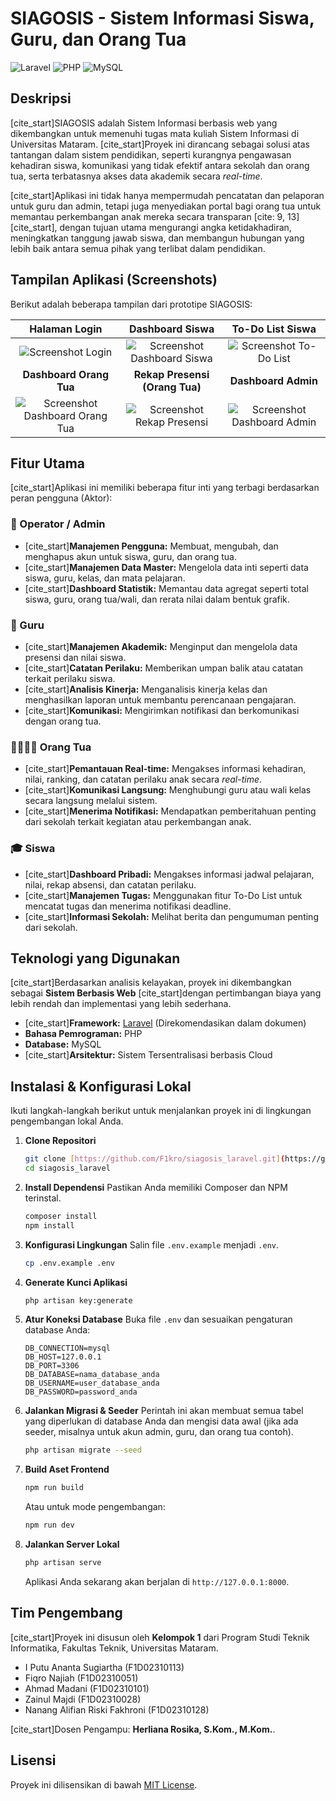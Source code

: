 # SIAGOSIS - Sistem Informasi Siswa, Guru, dan Orang Tua

![Laravel](https://img.shields.io/badge/Laravel-10.x-FF2D20?style=for-the-badge&logo=laravel)
![PHP](https://img.shields.io/badge/PHP-8.2-777BB4?style=for-the-badge&logo=php)
![MySQL](https://img.shields.io/badge/MySQL-8.0-4479A1?style=for-the-badge&logo=mysql)

## Deskripsi

[cite_start]SIAGOSIS adalah Sistem Informasi berbasis web yang dikembangkan untuk memenuhi tugas mata kuliah Sistem Informasi di Universitas Mataram. [cite_start]Proyek ini dirancang sebagai solusi atas tantangan dalam sistem pendidikan, seperti kurangnya pengawasan kehadiran siswa, komunikasi yang tidak efektif antara sekolah dan orang tua, serta terbatasnya akses data akademik secara *real-time*.

[cite_start]Aplikasi ini tidak hanya mempermudah pencatatan dan pelaporan untuk guru dan admin, tetapi juga menyediakan portal bagi orang tua untuk memantau perkembangan anak mereka secara transparan [cite: 9, 13][cite_start], dengan tujuan utama mengurangi angka ketidakhadiran, meningkatkan tanggung jawab siswa, dan membangun hubungan yang lebih baik antara semua pihak yang terlibat dalam pendidikan.

## Tampilan Aplikasi (Screenshots)

Berikut adalah beberapa tampilan dari prototipe SIAGOSIS:

| Halaman Login | Dashboard Siswa | To-Do List Siswa |
| :---: | :---: | :---: |
| ![Screenshot Login](httpshttps://i.imgur.com/4gH4A3q.png) | ![Screenshot Dashboard Siswa](https://i.imgur.com/uX1Jz9h.png) | ![Screenshot To-Do List](https://i.imgur.com/Y6D7b3T.png) |
| **Dashboard Orang Tua** | **Rekap Presensi (Orang Tua)** | **Dashboard Admin** |
| ![Screenshot Dashboard Orang Tua](https://i.imgur.com/BfxsJ3t.png) | ![Screenshot Rekap Presensi](https://i.imgur.com/gK95J5Q.png) | ![Screenshot Dashboard Admin](https://i.imgur.com/Wl8J2N1.png) |

## Fitur Utama
[cite_start]Aplikasi ini memiliki beberapa fitur inti yang terbagi berdasarkan peran pengguna (Aktor):

### 👤 Operator / Admin
- [cite_start]**Manajemen Pengguna:** Membuat, mengubah, dan menghapus akun untuk siswa, guru, dan orang tua.
- [cite_start]**Manajemen Data Master:** Mengelola data inti seperti data siswa, guru, kelas, dan mata pelajaran.
- [cite_start]**Dashboard Statistik:** Memantau data agregat seperti total siswa, guru, orang tua/wali, dan rerata nilai dalam bentuk grafik.

### 👮 Guru
- [cite_start]**Manajemen Akademik:** Menginput dan mengelola data presensi dan nilai siswa.
- [cite_start]**Catatan Perilaku:** Memberikan umpan balik atau catatan terkait perilaku siswa.
- [cite_start]**Analisis Kinerja:** Menganalisis kinerja kelas dan menghasilkan laporan untuk membantu perencanaan pengajaran.
- [cite_start]**Komunikasi:** Mengirimkan notifikasi dan berkomunikasi dengan orang tua.

### 👨‍👩‍👧‍👦 Orang Tua
- [cite_start]**Pemantauan Real-time:** Mengakses informasi kehadiran, nilai, ranking, dan catatan perilaku anak secara *real-time*.
- [cite_start]**Komunikasi Langsung:** Menghubungi guru atau wali kelas secara langsung melalui sistem.
- [cite_start]**Menerima Notifikasi:** Mendapatkan pemberitahuan penting dari sekolah terkait kegiatan atau perkembangan anak.

### 🎓 Siswa
- [cite_start]**Dashboard Pribadi:** Mengakses informasi jadwal pelajaran, nilai, rekap absensi, dan catatan perilaku.
- [cite_start]**Manajemen Tugas:** Menggunakan fitur To-Do List untuk mencatat tugas dan menerima notifikasi deadline.
- [cite_start]**Informasi Sekolah:** Melihat berita dan pengumuman penting dari sekolah.

## Teknologi yang Digunakan
[cite_start]Berdasarkan analisis kelayakan, proyek ini dikembangkan sebagai **Sistem Berbasis Web**  [cite_start]dengan pertimbangan biaya yang lebih rendah dan implementasi yang lebih sederhana.
- [cite_start]**Framework:** [Laravel](https://laravel.com) (Direkomendasikan dalam dokumen) 
- **Bahasa Pemrograman:** PHP
- **Database:** MySQL
- [cite_start]**Arsitektur:** Sistem Tersentralisasi berbasis Cloud 

## Instalasi & Konfigurasi Lokal
Ikuti langkah-langkah berikut untuk menjalankan proyek ini di lingkungan pengembangan lokal Anda.

1.  **Clone Repositori**
    ```bash
    git clone [https://github.com/F1kro/siagosis_laravel.git](https://github.com/F1kro/siagosis_laravel.git)
    cd siagosis_laravel
    ```

2.  **Install Dependensi**
    Pastikan Anda memiliki Composer dan NPM terinstal.
    ```bash
    composer install
    npm install
    ```

3.  **Konfigurasi Lingkungan**
    Salin file `.env.example` menjadi `.env`.
    ```bash
    cp .env.example .env
    ```

4.  **Generate Kunci Aplikasi**
    ```bash
    php artisan key:generate
    ```

5.  **Atur Koneksi Database**
    Buka file `.env` dan sesuaikan pengaturan database Anda:
    ```env
    DB_CONNECTION=mysql
    DB_HOST=127.0.0.1
    DB_PORT=3306
    DB_DATABASE=nama_database_anda
    DB_USERNAME=user_database_anda
    DB_PASSWORD=password_anda
    ```

6.  **Jalankan Migrasi & Seeder**
    Perintah ini akan membuat semua tabel yang diperlukan di database Anda dan mengisi data awal (jika ada seeder, misalnya untuk akun admin, guru, dan orang tua contoh).
    ```bash
    php artisan migrate --seed
    ```

7.  **Build Aset Frontend**
    ```bash
    npm run build
    ```
    Atau untuk mode pengembangan:
    ```bash
    npm run dev
    ```

8.  **Jalankan Server Lokal**
    ```bash
    php artisan serve
    ```
    Aplikasi Anda sekarang akan berjalan di `http://127.0.0.1:8000`.

## Tim Pengembang
[cite_start]Proyek ini disusun oleh **Kelompok 1** dari Program Studi Teknik Informatika, Fakultas Teknik, Universitas Mataram.
- I Putu Ananta Sugiartha (F1D02310113)
- Fiqro Najiah (F1D02310051)
- Ahmad Madani (F1D02310101)
- Zainul Majdi (F1D02310028)
- Nanang Alifian Riski Fakhroni (F1D02310128)

[cite_start]Dosen Pengampu: **Herliana Rosika, S.Kom., M.Kom.**.

## Lisensi
Proyek ini dilisensikan di bawah [MIT License](LICENSE.md).
